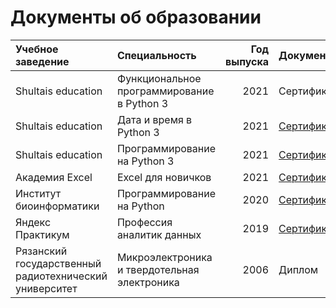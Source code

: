 # Документы об образовании
| Учебное заведение | Специальность | Год выпуска | Документ |
|:------------------|:--------------|------------:|:---------|
| Shultais education                                     | Функциональное программирование в Python 3   | 2021 | Сертификат
| Shultais education                                     | Дата и время в Python 3                      | 2021 | [Сертификат](https://1drv.ms/u/s!ArrIRKZkCU0zxaYoWADx1uq8jvGJow)
| Shultais education                                     | Программирование на Python 3                 | 2021 | [Сертификат](https://shultais.education/certificates/abcf989bb9c0f0da836a6e5402ad5552) |
| Академия Excel                                         | Excel для новичков                           | 2021 | [Сертификат](https://1drv.ms/b/s!ArrIRKZkCU0zxaQYIcpAfjazsenTEQ) |
| Институт биоинформатики                                | Программирование на Python                   | 2020 | [Сертификат](https://1drv.ms/b/s!ArrIRKZkCU0zxaQZQU_h0XGN5QLiJg) 
| Яндекс Практикум                                       | Профессия аналитик данных                    | 2019 | [Сертификат](https://1drv.ms/b/s!ArrIRKZkCU0zxaQWnJ9GbU61s7eR1A) |
| Рязанский государственный радиотехнический университет | Микроэлектроника и твердотельная электроника | 2006 | Диплом |
